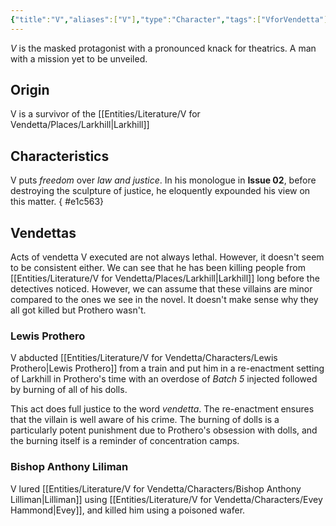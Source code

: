 ```yaml
---
{"title":"V","aliases":["V"],"type":"Character","tags":["VforVendetta"],"created":"2023-10-25T11:18:43+06:00","updated":"2023-10-28T20:46:54+06:00","dg-publish":true,"dg-note-icon":1,"permalink":"/entities/literature/v-for-vendetta/characters/v/","dgPassFrontmatter":true,"noteIcon":1}
---
```


*V* is the masked protagonist with a pronounced knack for theatrics. A man with a mission yet to be unveiled.

## Origin
V is a survivor of the [[Entities/Literature/V for Vendetta/Places/Larkhill\|Larkhill]]

## Characteristics
V puts *freedom* over *law and justice*. In his monologue in **Issue 02**, before destroying the sculpture of justice, he eloquently expounded his view on this matter.
{ #e1c563}


## Vendettas
Acts of vendetta V executed are not always lethal. However, it doesn't seem to be consistent either. We can see that he has been killing people from [[Entities/Literature/V for Vendetta/Places/Larkhill\|Larkhill]] long before the detectives noticed. However, we can assume that these villains are minor compared to the ones we see in the novel. It doesn't make sense why they all got killed but Prothero wasn't.
### Lewis Prothero
V abducted [[Entities/Literature/V for Vendetta/Characters/Lewis Prothero\|Lewis Prothero]] from a train and put him in a re-enactment setting of Larkhill in Prothero's time with an overdose of *Batch 5* injected followed by burning of all of his dolls.

This act does full justice to the word *vendetta*. The re-enactment ensures that the villain is well aware of his crime. The burning of dolls is a particularly potent punishment due to Prothero's obsession with dolls, and the burning itself is a reminder of concentration camps.

### Bishop Anthony Liliman
V lured [[Entities/Literature/V for Vendetta/Characters/Bishop Anthony Lilliman\|Lilliman]] using [[Entities/Literature/V for Vendetta/Characters/Evey Hammond\|Evey]], and killed him using a poisoned wafer.
